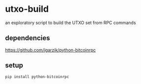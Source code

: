 # utxo-build

an exploratory script to build the UTXO set from RPC commands

## dependencies

https://github.com/jgarzik/python-bitcoinrpc

## setup

```bash
pip install python-bitcoinrpc
```
